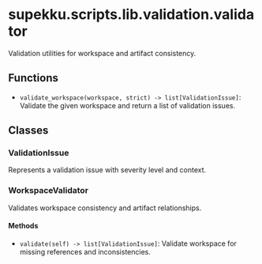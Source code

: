 # supekku.scripts.lib.validation.validator

Validation utilities for workspace and artifact consistency.

## Functions

- `validate_workspace(workspace, strict) -> list[ValidationIssue]`: Validate the given workspace and return a list of validation issues.

## Classes

### ValidationIssue

Represents a validation issue with severity level and context.

### WorkspaceValidator

Validates workspace consistency and artifact relationships.

#### Methods

- `validate(self) -> list[ValidationIssue]`: Validate workspace for missing references and inconsistencies.
